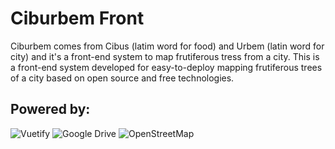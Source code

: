 # Ciburbem Front

Ciburbem comes from Cibus (latim word for food) and Urbem (latin word for city) and it's a front-end system to map frutiferous tress from a city. This is a front-end system developed for easy-to-deploy mapping frutiferous trees of a city based on open source and free technologies. 

## Powered by:
![Vuetify](https://cdn.vuetifyjs.com/images/logos/vuetify-logo-300.png)
![Google Drive](https://upload.wikimedia.org/wikipedia/commons/thumb/7/74/Googledrive_logo.svg/304px-Googledrive_logo.svg.png)
![OpenStreetMap](https://upload.wikimedia.org/wikipedia/commons/thumb/b/b0/Openstreetmap_logo.svg/256px-Openstreetmap_logo.svg.png)

